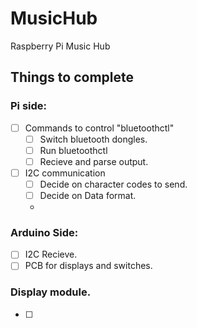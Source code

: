 # MusicHub
Raspberry Pi Music Hub 


## Things to complete

### Pi side: 
- [ ] Commands to control "bluetoothctl" 
  - [ ] Switch bluetooth dongles.
  - [ ] Run bluetoothctl
  - [ ] Recieve and parse output.
  
- [ ] I2C communication 
  - [ ] Decide on character codes to send. 
  - [ ] Decide on Data format. 
  - 

### Arduino Side:
- [ ] I2C Recieve. 
- [ ] PCB for displays and switches.

### Display module. 
- [ ] 
